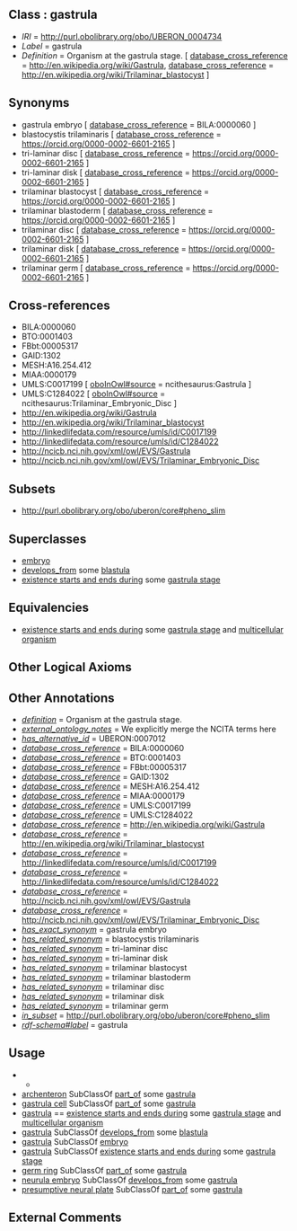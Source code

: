 
## Class : gastrula

 * *IRI* = http://purl.obolibrary.org/obo/UBERON_0004734
 * *Label* = gastrula
 * *Definition* = Organism at the gastrula stage. [ [database_cross_reference](../../ef/oboInOwl#hasDbXref.md) = http://en.wikipedia.org/wiki/Gastrula, [database_cross_reference](../../ef/oboInOwl#hasDbXref.md) = http://en.wikipedia.org/wiki/Trilaminar_blastocyst ]

## Synonyms

 * gastrula embryo [ [database_cross_reference](../../ef/oboInOwl#hasDbXref.md) = BILA:0000060 ]
 * blastocystis trilaminaris [ [database_cross_reference](../../ef/oboInOwl#hasDbXref.md) = https://orcid.org/0000-0002-6601-2165 ]
 * tri-laminar disc [ [database_cross_reference](../../ef/oboInOwl#hasDbXref.md) = https://orcid.org/0000-0002-6601-2165 ]
 * tri-laminar disk [ [database_cross_reference](../../ef/oboInOwl#hasDbXref.md) = https://orcid.org/0000-0002-6601-2165 ]
 * trilaminar blastocyst [ [database_cross_reference](../../ef/oboInOwl#hasDbXref.md) = https://orcid.org/0000-0002-6601-2165 ]
 * trilaminar blastoderm [ [database_cross_reference](../../ef/oboInOwl#hasDbXref.md) = https://orcid.org/0000-0002-6601-2165 ]
 * trilaminar disc [ [database_cross_reference](../../ef/oboInOwl#hasDbXref.md) = https://orcid.org/0000-0002-6601-2165 ]
 * trilaminar disk [ [database_cross_reference](../../ef/oboInOwl#hasDbXref.md) = https://orcid.org/0000-0002-6601-2165 ]
 * trilaminar germ [ [database_cross_reference](../../ef/oboInOwl#hasDbXref.md) = https://orcid.org/0000-0002-6601-2165 ]

## Cross-references

 * BILA:0000060
 * BTO:0001403
 * FBbt:00005317
 * GAID:1302
 * MESH:A16.254.412
 * MIAA:0000179
 * UMLS:C0017199 [ [oboInOwl#source](../../ce/oboInOwl#source.md) = ncithesaurus:Gastrula ]
 * UMLS:C1284022 [ [oboInOwl#source](../../ce/oboInOwl#source.md) = ncithesaurus:Trilaminar_Embryonic_Disc ]
 * http://en.wikipedia.org/wiki/Gastrula
 * http://en.wikipedia.org/wiki/Trilaminar_blastocyst
 * http://linkedlifedata.com/resource/umls/id/C0017199
 * http://linkedlifedata.com/resource/umls/id/C1284022
 * http://ncicb.nci.nih.gov/xml/owl/EVS/Gastrula
 * http://ncicb.nci.nih.gov/xml/owl/EVS/Trilaminar_Embryonic_Disc

## Subsets

 * http://purl.obolibrary.org/obo/uberon/core#pheno_slim

## Superclasses

 * [embryo](../../UBERON/22/UBERON_0000922.md)
 * [develops_from](../../RO/02/RO_0002202.md) some [blastula](../../UBERON/07/UBERON_0000307.md)
 * [existence starts and ends during](../../core#existence/ng/core#existence_starts_and_ends_during.md) some [gastrula stage](../../UBERON/09/UBERON_0000109.md)

## Equivalencies

 * [existence starts and ends during](../../core#existence/ng/core#existence_starts_and_ends_during.md) some [gastrula stage](../../UBERON/09/UBERON_0000109.md) and [multicellular organism](../../UBERON/68/UBERON_0000468.md)

## Other Logical Axioms


## Other Annotations

 * *[definition](../../IAO/15/IAO_0000115.md)* = Organism at the gastrula stage.
 * *[external_ontology_notes](../../UBPROP/12/UBPROP_0000012.md)* = We explicitly merge the NCITA terms here
 * *[has_alternative_id](../../Id/oboInOwl#hasAlternativeId.md)* = UBERON:0007012
 * *[database_cross_reference](../../ef/oboInOwl#hasDbXref.md)* = BILA:0000060
 * *[database_cross_reference](../../ef/oboInOwl#hasDbXref.md)* = BTO:0001403
 * *[database_cross_reference](../../ef/oboInOwl#hasDbXref.md)* = FBbt:00005317
 * *[database_cross_reference](../../ef/oboInOwl#hasDbXref.md)* = GAID:1302
 * *[database_cross_reference](../../ef/oboInOwl#hasDbXref.md)* = MESH:A16.254.412
 * *[database_cross_reference](../../ef/oboInOwl#hasDbXref.md)* = MIAA:0000179
 * *[database_cross_reference](../../ef/oboInOwl#hasDbXref.md)* = UMLS:C0017199
 * *[database_cross_reference](../../ef/oboInOwl#hasDbXref.md)* = UMLS:C1284022
 * *[database_cross_reference](../../ef/oboInOwl#hasDbXref.md)* = http://en.wikipedia.org/wiki/Gastrula
 * *[database_cross_reference](../../ef/oboInOwl#hasDbXref.md)* = http://en.wikipedia.org/wiki/Trilaminar_blastocyst
 * *[database_cross_reference](../../ef/oboInOwl#hasDbXref.md)* = http://linkedlifedata.com/resource/umls/id/C0017199
 * *[database_cross_reference](../../ef/oboInOwl#hasDbXref.md)* = http://linkedlifedata.com/resource/umls/id/C1284022
 * *[database_cross_reference](../../ef/oboInOwl#hasDbXref.md)* = http://ncicb.nci.nih.gov/xml/owl/EVS/Gastrula
 * *[database_cross_reference](../../ef/oboInOwl#hasDbXref.md)* = http://ncicb.nci.nih.gov/xml/owl/EVS/Trilaminar_Embryonic_Disc
 * *[has_exact_synonym](../../ym/oboInOwl#hasExactSynonym.md)* = gastrula embryo
 * *[has_related_synonym](../../ym/oboInOwl#hasRelatedSynonym.md)* = blastocystis trilaminaris
 * *[has_related_synonym](../../ym/oboInOwl#hasRelatedSynonym.md)* = tri-laminar disc
 * *[has_related_synonym](../../ym/oboInOwl#hasRelatedSynonym.md)* = tri-laminar disk
 * *[has_related_synonym](../../ym/oboInOwl#hasRelatedSynonym.md)* = trilaminar blastocyst
 * *[has_related_synonym](../../ym/oboInOwl#hasRelatedSynonym.md)* = trilaminar blastoderm
 * *[has_related_synonym](../../ym/oboInOwl#hasRelatedSynonym.md)* = trilaminar disc
 * *[has_related_synonym](../../ym/oboInOwl#hasRelatedSynonym.md)* = trilaminar disk
 * *[has_related_synonym](../../ym/oboInOwl#hasRelatedSynonym.md)* = trilaminar germ
 * *[in_subset](../../et/oboInOwl#inSubset.md)* = http://purl.obolibrary.org/obo/uberon/core#pheno_slim
 * *[rdf-schema#label](../../el/rdf-schema#label.md)* = gastrula

## Usage

 * -
 * [archenteron](../../UBERON/35/UBERON_0004735.md) SubClassOf [part_of](../../BFO/50/BFO_0000050.md) some [gastrula](../../UBERON/34/UBERON_0004734.md)
 * [gastrula cell](../../CL/61/CL_0000361.md) SubClassOf [part_of](../../BFO/50/BFO_0000050.md) some [gastrula](../../UBERON/34/UBERON_0004734.md)
 * [gastrula](../../UBERON/34/UBERON_0004734.md) == [existence starts and ends during](../../core#existence/ng/core#existence_starts_and_ends_during.md) some [gastrula stage](../../UBERON/09/UBERON_0000109.md) and [multicellular organism](../../UBERON/68/UBERON_0000468.md)
 * [gastrula](../../UBERON/34/UBERON_0004734.md) SubClassOf [develops_from](../../RO/02/RO_0002202.md) some [blastula](../../UBERON/07/UBERON_0000307.md)
 * [gastrula](../../UBERON/34/UBERON_0004734.md) SubClassOf [embryo](../../UBERON/22/UBERON_0000922.md)
 * [gastrula](../../UBERON/34/UBERON_0004734.md) SubClassOf [existence starts and ends during](../../core#existence/ng/core#existence_starts_and_ends_during.md) some [gastrula stage](../../UBERON/09/UBERON_0000109.md)
 * [germ ring](../../UBERON/41/UBERON_0002541.md) SubClassOf [part_of](../../BFO/50/BFO_0000050.md) some [gastrula](../../UBERON/34/UBERON_0004734.md)
 * [neurula embryo](../../UBERON/55/UBERON_0004455.md) SubClassOf [develops_from](../../RO/02/RO_0002202.md) some [gastrula](../../UBERON/34/UBERON_0004734.md)
 * [presumptive neural plate](../../UBERON/84/UBERON_0007284.md) SubClassOf [part_of](../../BFO/50/BFO_0000050.md) some [gastrula](../../UBERON/34/UBERON_0004734.md)

## External Comments

